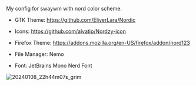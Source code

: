 My config for swaywm with nord color scheme.

* GTK Theme: https://github.com/EliverLara/Nordic

* Icons: https://github.com/alvatip/Nordzy-icon

* Firefox Theme: https://addons.mozilla.org/en-US/firefox/addon/nord123

* File Manager: Nemo

* Font: JetBrains Mono Nerd Font

![20240108_22h44m07s_grim](https://github.com/dcalonge/dotfiles/assets/114226495/74ced266-6d03-4b3e-9d59-41764f18ef67)

